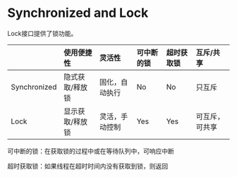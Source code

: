 # Synchronized and Lock

Lock接口提供了锁功能。

|  | 使用便捷性 | 灵活性 | 可中断的锁 | 超时获取锁 | 互斥/共享 |
| :--- | :--- | :--- | :--- | :--- | :--- |
| Synchronized | 隐式获取/释放锁 | 固化，自动执行 | No | No | 只互斥 |
| Lock | 显示获取/释放锁 | 灵活，手动控制 | Yes | Yes | 可互斥，可共享 |

可中断的锁：在获取锁的过程中或在等待队列中，可响应中断

超时获取锁：如果线程在超时时间内没有获取到锁，则返回

